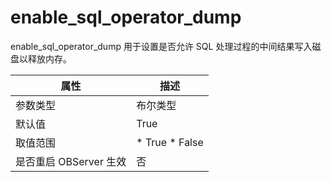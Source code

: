 enable_sql_operator_dump 
=============================================

enable_sql_operator_dump 用于设置是否允许 SQL 处理过程的中间结果写入磁盘以释放内存。


|      **属性**      |                                                 **描述**                                                 |
|------------------|--------------------------------------------------------------------------------------------------------|
| 参数类型             | 布尔类型                                                                                                   |
| 默认值              | True                                                                                                   |
| 取值范围             | * True   * False    |
| 是否重启 OBServer 生效 | 否                                                                                                      |


